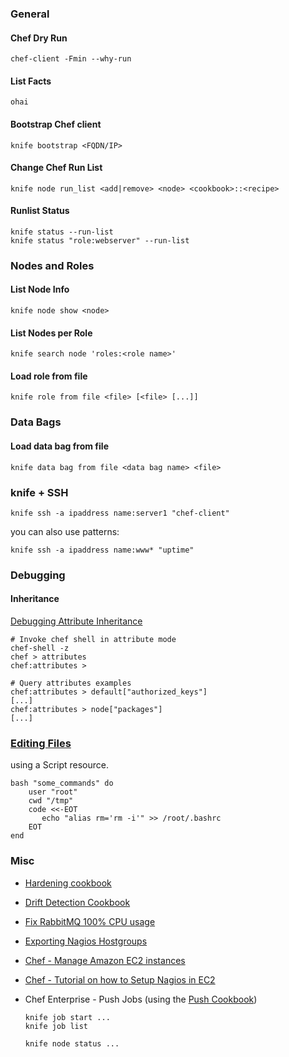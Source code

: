 ### General

#### Chef Dry Run

    chef-client -Fmin --why-run

#### List Facts

    ohai

#### Bootstrap Chef client

    knife bootstrap <FQDN/IP>

#### Change Chef Run List

    knife node run_list <add|remove> <node> <cookbook>::<recipe>

#### Runlist Status

    knife status --run-list
    knife status "role:webserver" --run-list

### Nodes and Roles

#### List Node Info

    knife node show <node>

#### List Nodes per Role

    knife search node 'roles:<role name>'

#### Load role from file

    knife role from file <file> [<file> [...]]

### Data Bags

#### Load data bag from file

    knife data bag from file <data bag name> <file>

### knife + SSH

    knife ssh -a ipaddress name:server1 "chef-client"

you can also use patterns:

    knife ssh -a ipaddress name:www* "uptime"

### Debugging

#### Inheritance

[Debugging Attribute
Inheritance](http://lzone.de/Chef-How-To-Debug-Active-Attributes)

    # Invoke chef shell in attribute mode
    chef-shell -z
    chef > attributes
    chef:attributes >

    # Query attributes examples
    chef:attributes > default["authorized_keys"]
    [...]
    chef:attributes > node["packages"]
    [...]

### [Editing Files](http://lzone.de/Chef+Recipe+for+Editing+Config+Files)

using a Script resource.

    bash "some_commands" do
        user "root"
        cwd "/tmp"
        code <<-EOT
           echo "alias rm='rm -i'" >> /root/.bashrc
        EOT
    end

### Misc

-   [Hardening
    cookbook](https://github.com/hardening-io/chef-os-hardening)
-   [Drift Detection Cookbook](https://github.com/stathy/drift_tracking)
-   [Fix RabbitMQ 100% CPU
    usage](http://lzone.de/Solving+100%25+CPU+usage+of+Chef)
-   [Exporting Nagios
    Hostgroups](http://lzone.de/Simple-Chef-to-Nagios-Hostgroup-Export)
-   [Chef - Manage Amazon EC2
    instances](http://gerhardlazu.com/2010/08/using-chef-to-manage-amazon-ec2-instances-part1/)
-   [Chef - Tutorial on how to Setup Nagios in
    EC2](http://wiki.opscode.com/display/chef/Nagios+Quick+Start)
-   Chef Enterprise - Push Jobs (using the [Push
    Cookbook](https://github.com/opscode-cookbooks/push-jobs))

        knife job start ...
        knife job list

        knife node status ...

